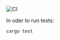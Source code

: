 ![CI](https://github.com/infynyxx/hello_rust/workflows/CI/badge.svg)

In oder to run tests:

```
cargo test
```
